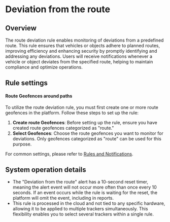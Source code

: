 # Deviation from the route

## Overview

The route deviation rule enables monitoring of deviations from a predefined route. This rule ensures that vehicles or objects adhere to planned routes, improving efficiency and enhancing security by promptly identifying and addressing any deviations. Users will receive notifications whenever a vehicle or object deviates from the specified route, helping to maintain compliance and optimize operations.

## Rule settings

#### Route Geofences around paths

To utilize the route deviation rule, you must first create one or more route geofences in the platform. Follow these steps to set up the rule:

1. **Create route Geofences**: Before setting up the rule, ensure you have created route geofences categorized as "route."
2. **Select Geofences**: Choose the route geofences you want to monitor for deviations. Only geofences categorized as "route" can be used for this purpose.

For common settings, please refer to [Rules and Notifications](../../rules-and-notifications.md).

## System operation details

- The "Deviation from the route" alert has a 10-second reset timer, meaning the alert event will not occur more often than once every 10 seconds. If an event occurs while the rule is waiting for the reset, the platform will omit the event, including in reports.
- This rule is processed in the cloud and not tied to any specific hardware, allowing it to be applied to multiple trackers simultaneously. This flexibility enables you to select several trackers within a single rule.